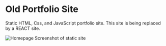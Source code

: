 # Old Portfolio Site

Static HTML, Css, and JavaScript portfolio site.  This site is being replaced by a REACT site.

![Homepage Screenshot of static site]()
